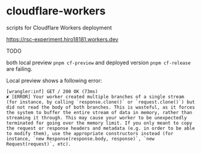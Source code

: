 # cloudflare-workers

scripts for Cloudflare Workers deployment

https://rsc-experiment.hiro18181.workers.dev

TODO

both local preview `pnpm cf-preview` and deployed version `pnpm cf-release` are failing.

Local preview shows a following error:

```
[wrangler:inf] GET / 200 OK (73ms)
✘ [ERROR] Your worker created multiple branches of a single stream (for instance, by calling `response.clone()` or `request.clone()`) but did not read the body of both branches. This is wasteful, as it forces the system to buffer the entire stream of data in memory, rather than streaming it through. This may cause your worker to be unexpectedly terminated for going over the memory limit. If you only meant to copy the request or response headers and metadata (e.g. in order to be able to modify them), use the appropriate constructors instead (for instance, `new Response(response.body, response)`, `new Request(request)`, etc).
```
